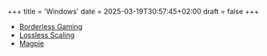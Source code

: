 +++
title = 'Windows'
date = 2025-03-19T30:57:45+02:00
draft = false
+++

* [Borderless Gaming](/Windows/borderless-gaming) 
* [Lossless Scaling](/Windows/lossless-scaling) 
* [Magpie](/Windows/magpie) 